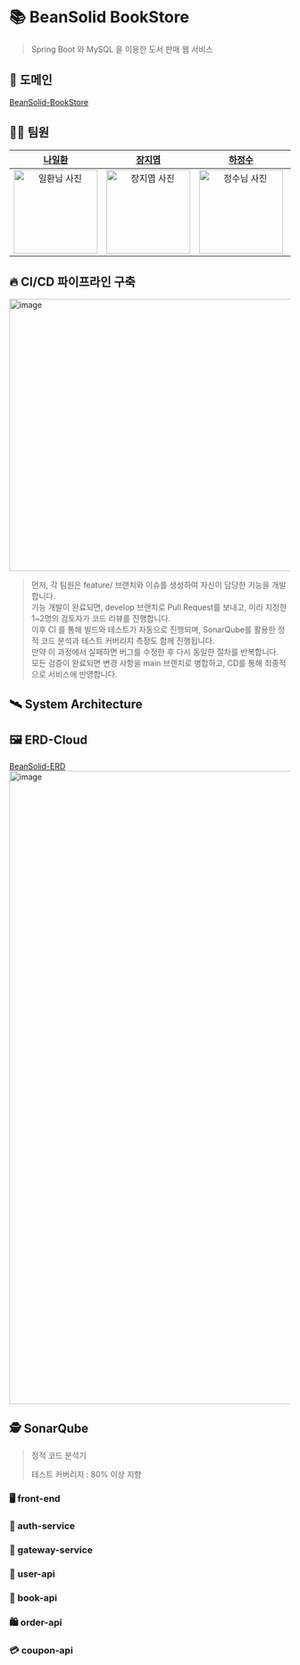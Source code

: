 # 📚 BeanSolid BookStore
> Spring Boot 와 MySQL 을 이용한 도서 판매 웹 서비스

## 📖 도메인
[BeanSolid-BookStore](https://bookstore-beansolid.store)

## 🙍‍♂️ 팀원
| [나일환](https://github.com/NaIlHwan) | [장지엽](https://github.com/JYCuzz) | [하정수](https://github.com/gkwjdtn975) | [엄준식](https://github.com/mni-js) | [윤채영](https://github.com/yooncy123) | [이승민](https://github.com/sminlee123) | [김우민](https://github.com/WooMin-KIM) |
|:--------:|:--------:|:--------:|:--------:|:--------:|:--------:|:--------:|
| <img width="150" height="150" alt="일환님 사진" src="https://github.com/user-attachments/assets/beda955a-1427-42e1-bce9-34865fee5474" /> | <img width="150" height="150" alt="장지엽 사진" src="https://github.com/user-attachments/assets/992630f4-0155-4605-825d-d242be8154a2" /> | <img width="150" height="150" alt="정수님 사진" src="https://github.com/user-attachments/assets/88567598-a6dc-464e-9284-964d48c2cb19" /> | <img width="150" height="150" alt="준식님 사진" src="https://github.com/user-attachments/assets/70e37047-236e-49b2-857f-7f04d95b2a78" /> | <img width="150" height="150" alt="채영님 사진" src="https://github.com/user-attachments/assets/1c4f330e-4482-401b-9c1b-b1c00b480fef" /> | <img width="150" height="150" alt="승민님 사진" src="https://github.com/user-attachments/assets/375628c7-8165-4f4c-a4b3-5323960df3fd" /> | <img width="150" height="150" alt="우민님 사진" src="https://github.com/user-attachments/assets/f68d9456-aa79-49fd-b790-7d4357d4152e" /> |

## 🔥 CI/CD 파이프라인 구축 
<img width="1678" height="488" alt="image" src="https://github.com/user-attachments/assets/80007a0d-1925-497d-afdc-ccfdef496354" />

> 먼저, 각 팀원은 feature/ 브랜치와 이슈를 생성하여 자신이 담당한 기능을 개발합니다.  
> 기능 개발이 완료되면, develop 브랜치로 Pull Request를 보내고, 미리 지정한 1~2명의 검토자가 코드 리뷰를 진행합니다.  
> 이후 CI 를 통해 빌드와 테스트가 자동으로 진행되며, SonarQube를 활용한 정적 코드 분석과 테스트 커버리지 측정도 함께 진행됩니다.  
> 만약 이 과정에서 실패하면 버그를 수정한 후 다시 동일한 절차를 반복합니다.  
> 모든 검증이 완료되면 변경 사항을 main 브랜치로 병합하고, CD를 통해 최종적으로 서비스에 반영합니다.

## 🛰️ System Architecture


## 🖼️ ERD-Cloud
[BeanSolid-ERD](https://www.erdcloud.com/d/2ZEdTCfsKZoaPrR5z)
<img width="2097" height="1135" alt="image" src="https://github.com/user-attachments/assets/125b40af-7da4-4a5e-a3fa-3a945851e8de" />

## 🕵️ SonarQube
> 정적 코드 분석기
> 
> 테스트 커버리지 : 80% 이상 지향

### 🖥️ front-end

### 🔐 auth-service

### 🚪 gateway-service

### 🧍 user-api

### 📕 book-api

### 🛍️ order-api

### 💳 coupon-api

<!--

**Here are some ideas to get you started:**

🙋‍♀️ A short introduction - what is your organization all about?
🌈 Contribution guidelines - how can the community get involved?
👩‍💻 Useful resources - where can the community find your docs? Is there anything else the community should know?
🍿 Fun facts - what does your team eat for breakfast?
🧙 Remember, you can do mighty things with the power of [Markdown](https://docs.github.com/github/writing-on-github/getting-started-with-writing-and-formatting-on-github/basic-writing-and-formatting-syntax)
-->
